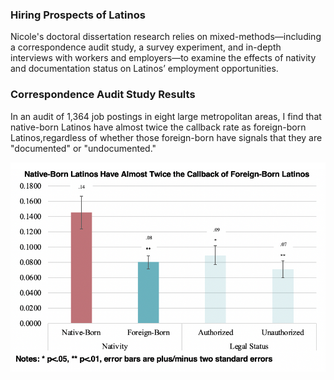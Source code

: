 ### Hiring Prospects of Latinos

Nicole's doctoral dissertation research relies on mixed-methods—including a correspondence audit study, a survey experiment, and in-depth interviews with workers and employers—to examine the effects of nativity and documentation status on Latinos’ employment opportunities. 

### Correspondence Audit Study Results

In an audit of 1,364 job postings in eight large metropolitan areas, I find that native-born Latinos have almost twice the callback rate as foreign-born Latinos,regardless of whether those foreign-born have signals that they are "documented" or "undocumented." 

![audit1](audit1.png) <!-- .element style="height: 100px" -->
